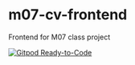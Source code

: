 # m07-cv-frontend
Frontend for M07 class project

[![Gitpod Ready-to-Code](https://img.shields.io/badge/Gitpod-Ready--to--Code-blue?logo=gitpod)](https://gitpod.io/#https://github.com/marcopeg-dev/m07-cv-frontend) 
